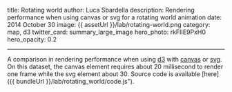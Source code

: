 title: Rotating world
author: Luca Sbardella
description: Rendering performance when using canvas or svg for a rotating world animation
date: 2014 October 30
image: {{ assetUrl }}/lab/rotating-world.png
category: map, d3
twitter_card: summary_large_image
hero_photo: rkFIIE9PxH0
hero_opacity: 0.2

---

<module-component src="{{ bundleUrl }}/lab/rotating_world/code.js"
  geometry="{{ assetUrl }}/lab/world-topo.json"
  aspectratio="70%">
</module-component>

A comparison in rendering performance when using [d3](https://d3js.org/) with
[canvas](http://en.wikipedia.org/wiki/Canvas_element) or [svg](http://en.wikipedia.org/wiki/Scalable_Vector_Graphics).
On this dataset, the canvas element requires about 20 millisecond to render one
frame while the svg element about 30.
Source code is available [here]({{ bundleUrl }}/lab/rotating_world/code.js").

